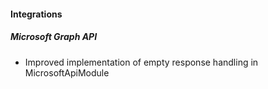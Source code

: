 
#### Integrations
##### Microsoft Graph API
- Improved implementation of empty response handling in MicrosoftApiModule 

